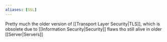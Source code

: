 ```yaml
---
aliases: [SSL]
---
```


Pretty much the older version of [[Transport Layer Security|TLS]], which is obsolete due to [[Information Security|Security]] flaws tho still alive in older [[Server|Servers]]
